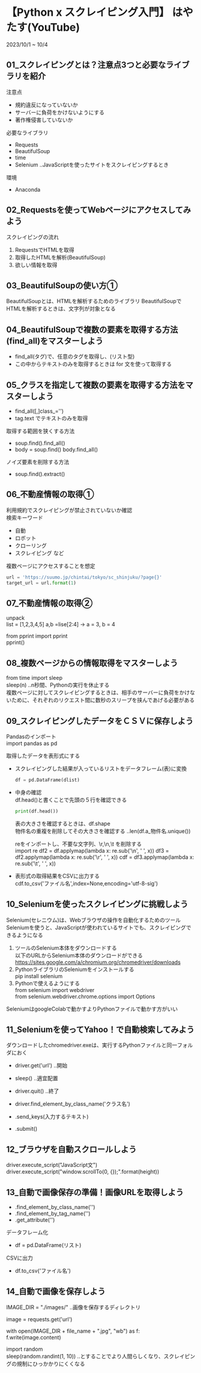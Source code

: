 # 【Python x スクレイピング入門】 はやたす(YouTube)

2023/10/1 ~  10/4

## 01_スクレイピングとは？注意点3つと必要なライブラリを紹介

注意点

- 規約違反になっていないか
- サーバーに負荷をかけないようにする
- 著作権侵害していないか

必要なライブラリ

- Requests
- BeautifulSoup
- time
- Selenium ..JavaScriptを使ったサイトをスクレイピングするとき

環境

- Anaconda

## 02_Requestsを使ってWebページにアクセスしてみよう

スクレイピングの流れ

1. RequestsでHTMLを取得
2. 取得したHTMLを解析(BeautifulSoup)
3. 欲しい情報を取得

## 03_BeautifulSoupの使い方①

BeautifulSoupとは、HTMLを解析するためのライブラリ
BeautifulSoupでHTMLを解析するときは、文字列が対象となる

## 04_BeautifulSoupで複数の要素を取得する方法(find_all)をマスターしよう

- find_all(タグ)で、任意のタグを取得し、(リスト型)
- この中からテキストのみを取得するときは for 文を使って取得する

## 05_クラスを指定して複数の要素を取得する方法をマスターしよう

- find_all([,]class_='')
- tag.text でテキストのみを取得

取得する範囲を狭くする方法

- soup.find().find_all()
- body = soup.find()
  body.find_all()

ノイズ要素を削除する方法

- soup.find().extract()

## 06_不動産情報の取得①

利用規約でスクレイピングが禁止されていないか確認  
検索キーワード

- 自動
- ロボット
- クローリング
- スクレイピング など

複数ページにアクセスすることを想定  

```python
url = 'https://suumo.jp/chintai/tokyo/sc_shinjuku/?page{}'
target_url = url.format(1)
```

## 07_不動産情報の取得②

unpack  
list = [1,2,3,4,5]
a,b =lise[2:4] -> a = 3, b = 4

from pprint import pprint  
pprint()

## 08_複数ページからの情報取得をマスターしよう

from time import sleep  
sleep(n) ..n秒間、Pythonの実行を休止する  
複数ページに対してスクレイピングするときは、相手のサーバーに負荷をかけないために、それぞれのリクエスト間に数秒のスリープを挟んであげる必要がある  

## 09_スクレイピングしたデータをＣＳＶに保存しよう

Pandasのインポート  
import pandas as pd  

取得したデータを表形式にする  

- スクレイピングした結果が入っているリストをデータフレーム(表)に変換  
  
  ```python
  df = pd.DataFrame(dlist)
  ```

- 中身の確認  
  df.head()と書くことで先頭の５行を確認できる

  ```python
  print(df.head())
  ```

  表の大きさを確認するときは、df.shape  
  物件名の重複を削除してその大きさを確認する ..len(df.a_物件名.unique())

  reをインポートし、不要な文字列、\r,\n,\t を削除する  
  import re
  df2 = df.applymap(lambda x: re.sub('\n', ' ', x))
  df3 = df2.applymap(lambda x: re.sub('\r', ' ', x))
  cdf = df3.applymap(lambda x: re.sub('\t', ' ', x))

- 表形式の取得結果をCSVに出力する  
  cdf.to_csv('ファイル名',index=None,encoding='utf-8-sig')  

## 10_Seleniumを使ったスクレイピングに挑戦しよう

Selenium(セレニウム)は、Webブラウザの操作を自動化するためのツール  
Seleniumを使うと、JavaScriptが使われているサイトでも、スクレイピングできるようになる  

1. ツールのSelenium本体をダウンロードする  
  以下のURLからSelenium本体のダウンロードができる  
  <https://sites.google.com/a/chromium.org/chromedriver/downloads>
2. PythonライブラリのSeleniumをインストールする  
  pip install selenium
3. Pythonで使えるようにする  
  from selenium import webdriver  
  from selenium.webdriver.chrome.options import Options  

SeleniumはgoogleColabで動かすよりPythonファイルで動かす方がいい  

## 11_Seleniumを使ってYahoo！で自動検索してみよう

ダウンロードしたchromedriver.exeは、実行するPythonファイルと同一フォルダにおく  

- driver.get('url') ..開始  
- sleep() ..適宜配置  
- driver.quit() ..終了

- driver.find_element_by_class_name('クラス名')  
- .send_keys(入力するテキスト)  
- .submit()  

## 12_ブラウザを自動スクロールしよう

driver.execute_script("JavaScript文")  
driver.execute_script("window.scrollTo(0, {});".format(height))  

## 13_自動で画像保存の準備！画像URLを取得しよう

- .find_element_by_class_name('')  
- .find_element_by_tag_name('')  
- .get_attribute('')  

データフレーム化  

- df = pd.DataFrame(リスト)

CSVに出力  

- df.to_csv('ファイル名')  

## 14_自動で画像を保存しよう

IMAGE_DIR = "./images/" ..画像を保存するディレクトリ  

image = requests.get('url')  

with open(IMAGE_DIR + file_name + ".jpg", "wb") as f:
  f.write(image.content)  

import random  
sleep(random.randint(1, 10)) ..とすることでより人間らしくなり、スクレイピングの規制にひっかかりにくくなる  
